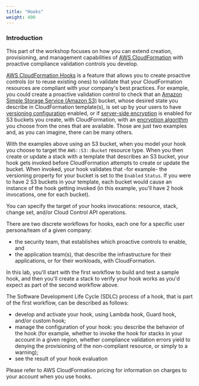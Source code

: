 ```yaml
---
title: "Hooks"
weight: 400
---
```


### Introduction

This part of the workshop focuses on how you can extend creation, provisioning, and management capabilities of [AWS CloudFormation](https://aws.amazon.com/cloudformation/) with proactive compliance validation controls you develop.

[AWS CloudFormation Hooks](https://docs.aws.amazon.com/cloudformation-cli/latest/hooks-userguide/what-is-cloudformation-hooks.html) is a feature that allows you to create proactive controls (or to reuse existing ones) to validate that your CloudFormation resources are compliant with your company's best practices. For example, you could create a proactive validation control to check that an [Amazon Simple Storage Service (Amazon S3)](https://aws.amazon.com/s3/) bucket, whose desired state you describe in CloudFormation template(s), is set up by your users to have [versioning configuration](https://docs.aws.amazon.com/AWSCloudFormation/latest/UserGuide/aws-resource-s3-bucket.html#cfn-s3-bucket-versioningconfiguration) enabled, or if [server-side encryption](https://docs.aws.amazon.com/AWSCloudFormation/latest/UserGuide/aws-resource-s3-bucket.html#cfn-s3-bucket-bucketencryption) is enabled for S3 buckets you create, with CloudFormation, with an [encryption algorithm](https://docs.aws.amazon.com/AWSCloudFormation/latest/UserGuide/aws-properties-s3-bucket-serversideencryptionbydefault.html#cfn-s3-bucket-serversideencryptionbydefault-ssealgorithm) you choose from the ones that are available. Those are just two examples and, as you can imagine, there can be many others.

With the examples above using an S3 bucket, when you model your hook you choose to target the `AWS::S3::Bucket` resource type. When you then create or update a stack with a template that describes an S3 bucket, your hook gets invoked before CloudFormation attempts to create or update the bucket. When invoked, your hook validates that -for example- the versioning property for your bucket is set to the `Enabled` `Status`. If you were to have 2 S3 buckets in your template, each bucket would cause an instance of the hook getting invoked (in this example, you'll have 2 hook invocations, one for each bucket).

You can specify the target of your hooks invocations: resource, stack, change set, and/or Cloud Control API operations.

There are two discrete workflows for hooks, each one for a specific user persona/team of a given company:

- the security team, that establishes which proactive controls to enable, and
- the application team(s), that describe the infrastructure for their applications, or for their workloads, with CloudFormation.

In this lab, you'll start with the first workflow to build and test a sample hook, and then you'll create a stack to verify your hook works as you'd expect as part of the second workflow above.

The Software Development Life Cycle (SDLC) process of a hook, that is part of the first workflow, can be described as follows:

* develop and activate your hook, using Lambda hook, Guard hook, and/or custom hook;
* manage the configuration of your hook: you describe the behavior of the hook (for example, whether to invoke the hook for stacks in your account in a given region, whether compliance validation errors yield to denying the provisioning of the non-compliant resource, or simply to a warning);
* see the result of your hook evaluation

Please refer to AWS CloudFormation pricing for information on charges to your account when you use hooks.
